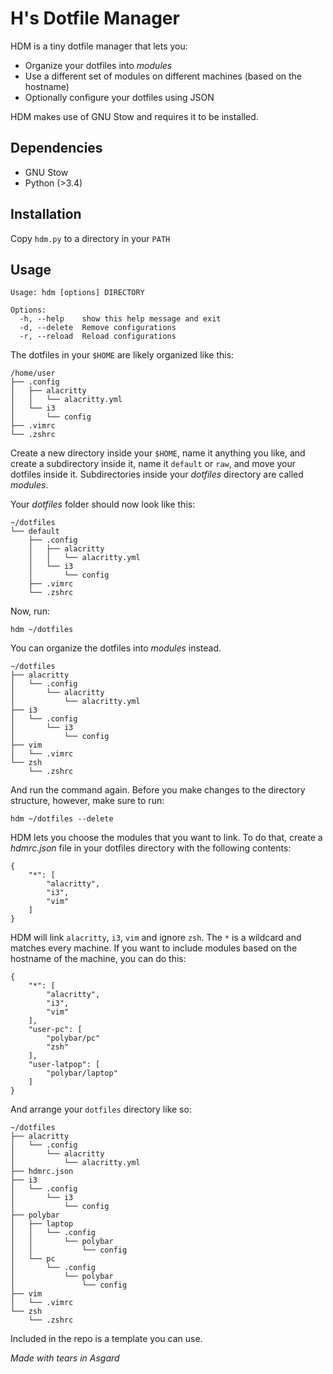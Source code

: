 H's Dotfile Manager
===================

HDM is a tiny dotfile manager that lets you:
- Organize your dotfiles into *modules*
- Use a different set of modules on different machines (based on the hostname)
- Optionally configure your dotfiles using JSON

HDM makes use of GNU Stow and requires it to be installed.

## Dependencies

- GNU Stow
- Python (>3.4)

## Installation

Copy `hdm.py` to a directory in your `PATH`

## Usage

    Usage: hdm [options] DIRECTORY

    Options:
      -h, --help    show this help message and exit
      -d, --delete  Remove configurations
      -r, --reload  Reload configurations


The dotfiles in your `$HOME` are likely organized like this:

    /home/user
    ├── .config
    │   ├── alacritty
    │   │   └── alacritty.yml
    │   └── i3
    │       └── config
    ├── .vimrc
    └── .zshrc

Create a new directory inside your `$HOME`, name it anything you like, and create a subdirectory inside it, name it
`default` or `raw`, and move your dotfiles inside it. Subdirectories inside your *dotfiles* directory are called 
*modules*. 

Your *dotfiles* folder should now look like this:

    ~/dotfiles
    └── default
        ├── .config
        │   ├── alacritty
        │   │   └── alacritty.yml
        │   └── i3
        │       └── config
        ├── .vimrc
        └── .zshrc

Now, run:

    hdm ~/dotfiles

You can organize the dotfiles into *modules* instead.

    ~/dotfiles
    ├── alacritty
    │   └── .config
    │       └── alacritty
    │           └── alacritty.yml
    ├── i3
    │   └── .config
    │       └── i3
    │           └── config
    ├── vim
    │   └── .vimrc
    └── zsh
        └── .zshrc

And run the command again. Before you make changes to the directory structure, however, make sure to run:

    hdm ~/dotfiles --delete

HDM lets you choose the modules that you want to link. To do that, create a *hdmrc.json* file in your dotfiles directory
with the following contents:

    {
        "*": [
            "alacritty",
            "i3",
            "vim"
        ]
    }

HDM will link `alacritty`, `i3`, `vim` and ignore `zsh`. The `*` is a wildcard and matches every machine.
If you want to include modules based on the hostname of the machine, you can do this:

    {
        "*": [
            "alacritty",
            "i3",
            "vim"
        ],
        "user-pc": [
            "polybar/pc"
            "zsh"
        ],
        "user-latpop": [
            "polybar/laptop"
        ]
    } 

And arrange your `dotfiles` directory like so:

    ~/dotfiles
    ├── alacritty
    │   └── .config
    │       └── alacritty
    │           └── alacritty.yml
    ├── hdmrc.json
    ├── i3
    │   └── .config
    │       └── i3
    │           └── config
    ├── polybar
    │   ├── laptop
    │   │   └── .config
    │   │       └── polybar
    │   │           └── config
    │   └── pc
    │       └── .config
    │           └── polybar
    │               └── config
    ├── vim
    │   └── .vimrc
    └── zsh
        └── .zshrc

Included in the repo is a template you can use.

*Made with tears in Asgard*

